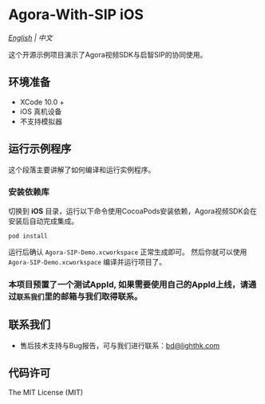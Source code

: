 # Agora-With-SIP iOS

*[English](README.md) | 中文*

这个开源示例项目演示了Agora视频SDK与启智SIP的协同使用。

## 环境准备

- XCode 10.0 +
- iOS 真机设备
- 不支持模拟器

## 运行示例程序

这个段落主要讲解了如何编译和运行实例程序。

### 安装依赖库

切换到 **iOS** 目录，运行以下命令使用CocoaPods安装依赖，Agora视频SDK会在安装后自动完成集成。

```
pod install
```

运行后确认 `Agora-SIP-Demo.xcworkspace` 正常生成即可。
然后你就可以使用 `Agora-SIP-Demo.xcworkspace` 编译并运行项目了。

### 本项目预置了一个测试AppId, 如果需要使用自己的AppId上线，请通过`联系我们`里的邮箱与我们取得联系。


## 联系我们

- 售后技术支持与Bug报告，可与我们进行联系：bd@lighthk.com

## 代码许可

The MIT License (MIT)
